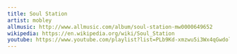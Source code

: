 ```yaml
---
title: Soul Station
artist: mobley
allmusic: http://www.allmusic.com/album/soul-station-mw0000649652
wikipedia: https://en.wikipedia.org/wiki/Soul_Station
youtube: https://www.youtube.com/playlist?list=PLb9Kd-xmzwu5i3Wx4qGwdolJ8rhKxLmdf
---
```


